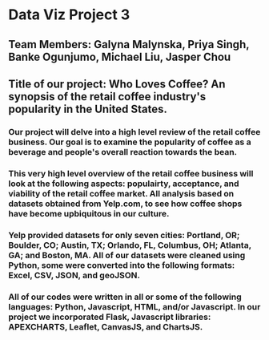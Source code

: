 # Data Viz Project 3


## Team Members: Galyna Malynska, Priya Singh, Banke Ogunjumo, Michael Liu, Jasper Chou

## Title of our project:  Who Loves Coffee?  An synopsis of the retail coffee industry's popularity in the United States.

### Our project will delve into a high level review of the retail coffee business.  Our goal is to examine the popularity of coffee as a beverage and people's overall reaction towards the bean.

### This very high level overview of the retail coffee business will look at the following aspects: populairty, acceptance, and viability of the retail coffee market.  All analysis based on datasets obtained from Yelp.com, to see how coffee shops have become upbiquitous in our culture.

### Yelp provided datasets for only seven cities: Portland, OR; Boulder, CO; Austin, TX; Orlando, FL, Columbus, OH; Atlanta, GA; and Boston, MA.  All of our datasets were cleaned using Python, some were converted into the following formats: Excel, CSV, JSON, and geoJSON.

### All of our codes were written in all or some of the following languages: Python, Javascript, HTML, and/or Javascript.  In our project we incorporated Flask, Javascript libraries: APEXCHARTS, Leaflet, CanvasJS, and ChartsJS.

